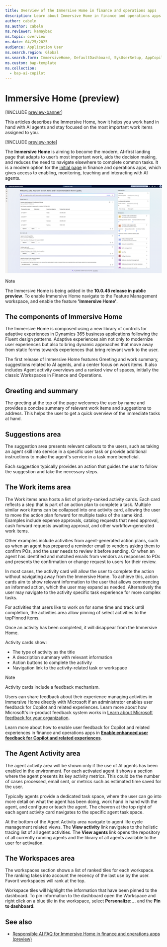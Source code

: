 ```yaml
---
title: Overview of the Immersive Home in finance and operations apps
description: Learn about Immersive Home in finance and operations apps and and how it helps you to work with AI agents stay focused on your essential work.
author: cabeln
ms.author: cabeln
ms.reviewer: kamaybac
ms.topic: overview
ms.date: 04/25/2025
audience: Application User
ms.search.region: Global
ms.search.form: ImmersiveHome, DefaultDashboard, SysUserSetup, AppCopilotAgentActivity, AppCopilotAgentLifecycle
ms.custom: bap-template
ms.collection:
  - bap-ai-copilot
---
```


# Immersive Home (preview)

[!INCLUDE [preview-banner](~/../shared-content/shared/preview-includes/preview-banner.md)]

This articles describes the Immersive Home, how it helps you work hand in hand with AI agents and stay focused on the most important work items assigned to you.

[!INCLUDE [preview-note](~/../shared-content/shared/preview-includes/preview-note-d365.md)]

The **Immersive Home** is aiming to become the  modern, AI-first landing page that adapts to user’s most important work, aids the decision making, and reduces the need to navigate elsewhere to complete common tasks. It is a modern option for the [initial page](../../fin-ops/organization-administration/tasks/set-users-initial-page.md) in finance and operations apps, which gives access to enabling, monitoring, teaching and interacting with AI agents.

[![Screenshot of the Immersive Home experience.](./media/immersive-home.png)](./media/immersive-home.png)

> [!NOTE]
> The Immersive Home is being added in the **10.0.45 release in public preview**. To enable Immersive Home navigate to the Feature Management workspace, and enable the feature **'Immersive Home'**.  

## The components of Immersive Home

The Immersive Home is composed using a new library of controls for adaptive experiences in Dynamics 365 business applications following the Fluent design patterns. Adaptive experiences aim not only to modernize user experiences but also to bring dynamic approaches that move away from static forms towards experiences that bring relevant work to the user.

The first release of Immersive Home features Greeting and work summary, suggestions related to AI agents, and a center focus on work items. It also includes Agent activity overviews and a ranked view of spaces, initially the classic Workspaces in Finance and Operations.

## Greeting and summary

The greeting at the top of the page welcomes the user by name and provides a concise summary of relevant work items and suggestions to address. This helps the user to get a quick overview of the immediate tasks at hand.  

## Suggestions area

The suggestion area presents relevant callouts to the users, such as taking an agent skill into service in a specific user task or provide additional instructions to make the agent's service in a task more beneficial.

Each suggestion typically provides an action that guides the user to follow the suggestion and take the necessary steps.

## The Work items area

The Work items area hosts a list of priority-ranked activity cards. Each card reflects a step that is part of an action plan to complete a task. Multiple similar work items can be collapsed into one activity card, allowing the user to move the action plan forward for multiple tasks of the same kind.
Examples include expense approvals, catalog requests that need approval, cash forward requests awaiting approval, and other workflow-generated work items.

Other examples include activities from agent-generated action plans, such as when an agent has prepared a reminder email to vendors asking them to confirm POs, and the user needs to review it before sending. Or when an agent has identified and matched emails from vendors as responses to POs and presents the confirmation or change request to users for their review.

In most cases, the activity card will allow the user to complete the action without navigating away from the Immersive Home. To achieve this, action cards aim to show relevant information to the user that allows commencing an informed action, which the user may expand as needed. Alternatively the user may navigate to the activity specific task experience for more complex tasks.  

For activities that users like to work on for some time and track until completion, the activities area allow pinning of select activities to the topPinned items.

Once an activity has been completed, it will disappear from the Immersive Home.

Activity cards show:

- The type of activity as the title
- A description summary with relevant information
- Action buttons to complete the activity
- Navigation link to the activity-related task or workspace

> [!NOTE]
> Activity cards include a feedback mechanism. 
>
> Users can share feedback about their experience managing activities in Immersive Home directly with Microsoft if an administrator enables user feedback for Copilot and related experiences. Learn more about how Microsoft's in-product feedback system works in [Learn about Microsoft feedback for your organization](/microsoft-365/admin/misc/feedback-user-control). 
>
>Learn more about how to enable user feedback for Copilot and related experiences in finance and operations apps in [**Enable enhanced user feedback for Copilot and related experiences**](/dynamics365/fin-ops-core/dev-itpro/copilot/enable-copilot-feedback).
  
## The Agent Activity area

The agent activity area will be shown only if the use of AI agents has been enabled in the environment. For each activated agent it shows a section where the agent presents its key activity metrics. This could be the number of cases processed, email sent, or metrics such as estimated time saved for the user.

Typically agents provide a dedicated task space, where the user can go into more detail on what the agent has been doing, work hand in hand with the agent, and configure or teach the agent. The chevron at the top right of each agent activity card navigates to the specific agent task space.

At the bottom of the Agent Activity area navigate to agent life cycle management related views. The **View activity** link navigates to the holistic tracing list of all agent activities. The **View agents** link opens the repository of all currently running agents and the library of all agents available to the user for activation.

## The Workspaces area

The workspaces section shows a list of ranked tiles for each workspace. The ranking takes into account the recency of the last use by the user. Favorit workspaces will rank at the top.  

Workspace tiles will highlight the information that have been pinned to the dashboard. To pin information to the dashboard open the Workspace and right click on a blue tile in the workspace, select **Personalize:...** and the **Pin to dashboard**.

## See also

- [Responsible AI FAQ for Immersive Home in finance and operations apps (preview)](faq-immersive-home.md)